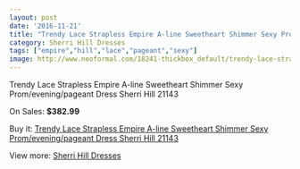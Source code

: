 ```yaml
---
layout: post
date: '2016-11-21'
title: "Trendy Lace Strapless Empire A-line Sweetheart Shimmer Sexy Prom/evening/pageant Dress Sherri Hill 21143"
category: Sherri Hill Dresses
tags: ["empire","hill","lace","pageant","sexy"]
image: http://www.neoformal.com/18241-thickbox_default/trendy-lace-strapless-empire-a-line-sweetheart-shimmer-sexy-prom-evening-pageant-dress-sherri-hill-21143.jpg
---
```

Trendy Lace Strapless Empire A-line Sweetheart Shimmer Sexy Prom/evening/pageant Dress Sherri Hill 21143

On Sales: **$382.99**
<a href="https://www.neoformal.com/en/sherri-hill-dresses-2014/5870-trendy-lace-strapless-empire-a-line-sweetheart-shimmer-sexy-prom-evening-pageant-dress-sherri-hill-21143.html"><amp-img layout="responsive" width="600" height="600" src="//www.neoformal.com/18241-thickbox_default/trendy-lace-strapless-empire-a-line-sweetheart-shimmer-sexy-prom-evening-pageant-dress-sherri-hill-21143.jpg" alt="Trendy Lace Strapless Empire A-line Sweetheart Shimmer Sexy Prom/evening/pageant Dress Sherri Hill 21143 0" /></a>
<a href="https://www.neoformal.com/en/sherri-hill-dresses-2014/5870-trendy-lace-strapless-empire-a-line-sweetheart-shimmer-sexy-prom-evening-pageant-dress-sherri-hill-21143.html"><amp-img layout="responsive" width="600" height="600" src="//www.neoformal.com/18242-thickbox_default/trendy-lace-strapless-empire-a-line-sweetheart-shimmer-sexy-prom-evening-pageant-dress-sherri-hill-21143.jpg" alt="Trendy Lace Strapless Empire A-line Sweetheart Shimmer Sexy Prom/evening/pageant Dress Sherri Hill 21143 1" /></a>
<a href="https://www.neoformal.com/en/sherri-hill-dresses-2014/5870-trendy-lace-strapless-empire-a-line-sweetheart-shimmer-sexy-prom-evening-pageant-dress-sherri-hill-21143.html"><amp-img layout="responsive" width="600" height="600" src="//www.neoformal.com/18243-thickbox_default/trendy-lace-strapless-empire-a-line-sweetheart-shimmer-sexy-prom-evening-pageant-dress-sherri-hill-21143.jpg" alt="Trendy Lace Strapless Empire A-line Sweetheart Shimmer Sexy Prom/evening/pageant Dress Sherri Hill 21143 2" /></a>
<a href="https://www.neoformal.com/en/sherri-hill-dresses-2014/5870-trendy-lace-strapless-empire-a-line-sweetheart-shimmer-sexy-prom-evening-pageant-dress-sherri-hill-21143.html"><amp-img layout="responsive" width="600" height="600" src="//www.neoformal.com/18244-thickbox_default/trendy-lace-strapless-empire-a-line-sweetheart-shimmer-sexy-prom-evening-pageant-dress-sherri-hill-21143.jpg" alt="Trendy Lace Strapless Empire A-line Sweetheart Shimmer Sexy Prom/evening/pageant Dress Sherri Hill 21143 3" /></a>

Buy it: [Trendy Lace Strapless Empire A-line Sweetheart Shimmer Sexy Prom/evening/pageant Dress Sherri Hill 21143](https://www.neoformal.com/en/sherri-hill-dresses-2014/5870-trendy-lace-strapless-empire-a-line-sweetheart-shimmer-sexy-prom-evening-pageant-dress-sherri-hill-21143.html "Trendy Lace Strapless Empire A-line Sweetheart Shimmer Sexy Prom/evening/pageant Dress Sherri Hill 21143")

View more: [Sherri Hill Dresses](https://www.neoformal.com/en/73-sherri-hill-dresses-2014 "Sherri Hill Dresses")